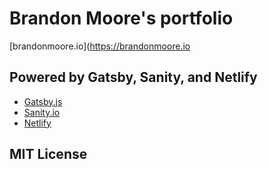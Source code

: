 # Brandon Moore's portfolio

[brandonmoore.io](https://brandonmoore.io

## Powered by Gatsby, Sanity, and Netlify

- [Gatsby.js](https://gatsbyjs.org)
- [Sanity.io](https://www.sanity.io)
- [Netlify](https://netlify.com)

## MIT License
